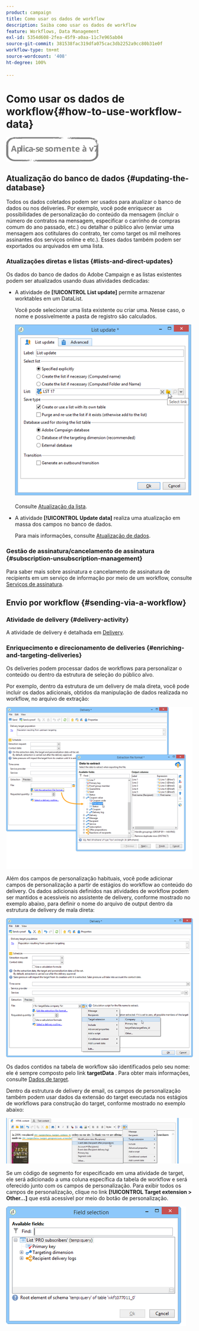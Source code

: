 ```yaml
---
product: campaign
title: Como usar os dados de workflow
description: Saiba como usar os dados de workflow
feature: Workflows, Data Management
exl-id: 5354d608-2fea-45f9-a0aa-11c7e965ab04
source-git-commit: 381538fac319dfa075cac3db2252a9cc80b31e0f
workflow-type: tm+mt
source-wordcount: '408'
ht-degree: 100%

---
```


# Como usar os dados de workflow{#how-to-use-workflow-data}

![](../../assets/v7-only.svg)

## Atualização do banco de dados {#updating-the-database}

Todos os dados coletados podem ser usados para atualizar o banco de dados ou nos deliveries. Por exemplo, você pode enriquecer as possibilidades de personalização do conteúdo da mensagem (incluir o número de contratos na mensagem, especificar o carrinho de compras comum do ano passado, etc.) ou detalhar o público alvo (enviar uma mensagem aos cotitulares do contrato, ter como target os mil melhores assinantes dos serviços online e etc.). Esses dados também podem ser exportados ou arquivados em uma lista.

### Atualizações diretas e listas {#lists-and-direct-updates}

Os dados do banco de dados do Adobe Campaign e as listas existentes podem ser atualizados usando duas atividades dedicadas:

* A atividade de **[!UICONTROL List update]** permite armazenar worktables em um DataList.

   Você pode selecionar uma lista existente ou criar uma. Nesse caso, o nome e possivelmente a pasta de registro são calculados.

   ![](assets/s_user_create_list.png)

   Consulte [Atualização da lista](list-update.md).

* A atividade **[!UICONTROL Update data]** realiza uma atualização em massa dos campos no banco de dados.

   Para mais informações, consulte [Atualização de dados](update-data.md).

### Gestão de assinatura/cancelamento de assinatura {#subscription-unsubscription-management}

Para saber mais sobre assinatura e cancelamento de assinatura de recipients em um serviço de informação por meio de um workflow, consulte [Serviços de assinatura](subscription-services.md).

## Envio por workflow {#sending-via-a-workflow}

### Atividade de delivery {#delivery-activity}

A atividade de delivery é detalhada em [Delivery](delivery.md).

### Enriquecimento e direcionamento de deliveries {#enriching-and-targeting-deliveries}

Os deliveries podem processar dados de workflows para personalizar o conteúdo ou dentro da estrutura de seleção do público alvo.

Por exemplo, dentro da estrutura de um delivery de mala direta, você pode incluir os dados adicionais, obtidos da manipulação de dados realizada no workflow, no arquivo de extração:

![](assets/s_advuser_add_data_postal_mail.png)

Além dos campos de personalização habituais, você pode adicionar campos de personalização a partir de estágios do workflow ao conteúdo do delivery. Os dados adicionais definidos nas atividades de workflow podem ser mantidos e acessíveis no assistente de delivery, conforme mostrado no exemplo abaixo, para definir o nome do arquivo de output dentro da estrutura de delivery de mala direta:

![](assets/s_advuser_using_additional_data.png)

Os dados contidos na tabela de workflow são identificados pelo seu nome: ele é sempre composto pelo link **targetData** . Para obter mais informações, consulte [Dados de target](data-life-cycle.md#target-data).

Dentro da estrutura de delivery de email, os campos de personalização também podem usar dados da extensão do target executada nos estágios de workflows para construção do target, conforme mostrado no exemplo abaixo:

![](assets/s_advuser_add_data_email.png)

Se um código de segmento for especificado em uma atividade de target, ele será adicionado a uma coluna específica da tabela de workflow e será oferecido junto com os campos de personalização. Para exibir todos os campos de personalização, clique no link **[!UICONTROL Target extension > Other...]** que está acessível por meio do botão de personalização.

![](assets/s_advuser_segment_code_select.png)
